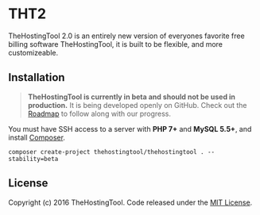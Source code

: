 # THT2

TheHostingTool 2.0 is an entirely new version of everyones favorite free billing software TheHostingTool, it is built to be flexible, and more customizeable.


## Installation

> **TheHostingTool is currently in beta and should not be used in production.** It is being developed openly on GitHub. Check out the [Roadmap](http://thehostingtool.com/roadmap) to follow along with our progress.

You must have SSH access to a server with **PHP 7+** and **MySQL 5.5+**, and install [Composer](https://getcomposer.org).
```
composer create-project thehostingtool/thehostingtool . --stability=beta
```

## License

Copyright (c) 2016 TheHostingTool. Code released under the [MIT License](https://github.com/thehostingtool/THT2/blob/master/LICENSE).
